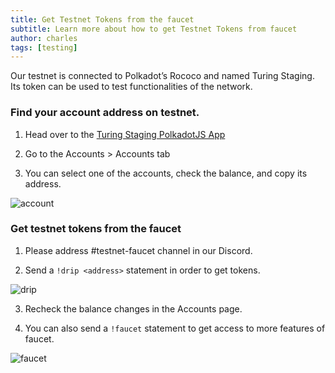 ```yaml
---
title: Get Testnet Tokens from the faucet
subtitle: Learn more about how to get Testnet Tokens from faucet
author: charles
tags: [testing]
---
```


Our testnet is connected to Polkadot’s Rococo and named Turing Staging. Its token can be used to test functionalities of the network.

### Find your account address on testnet.
1. Head over to the [Turing Staging PolkadotJS App](https://polkadot.js.org/apps/?rpc=wss%3A%2F%2Frpc.turing-staging.oak.tech%2Fpublic-ws#/explorer)
   
2. Go to the Accounts > Accounts tab
   
3. You can select one of the accounts, check the balance, and copy its address.

![account](../../assets/img/testnet-tokens/account.jpg)

### Get testnet tokens from the faucet

1. Please address #testnet-faucet channel in our Discord.

2. Send a `!drip <address>` statement in order to get tokens.

![drip](../../assets/img/testnet-tokens/drip.png)

3. Recheck the balance changes in the Accounts page.

4. You can also send a `!faucet` statement to get access to more features of faucet.

![faucet](../../assets/img/testnet-tokens/faucet.png)
